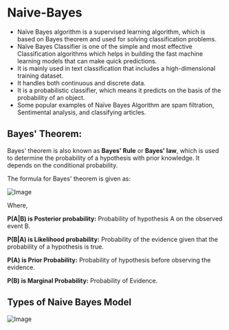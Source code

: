# Naive-Bayes
- Naïve Bayes algorithm is a supervised learning algorithm, which is based on Bayes theorem and used for solving classification problems.
- Naïve Bayes Classifier is one of the simple and most effective Classification algorithms which helps in building the fast machine learning models that can make quick predictions. 
- It is mainly used in text classification that includes a high-dimensional training dataset.
- It handles both continuous and discrete data.
- It is a probabilistic classifier, which means it predicts on the basis of the probability of an object.
- Some popular examples of Naïve Bayes Algorithm are spam filtration, Sentimental analysis, and classifying articles.

## Bayes' Theorem:
Bayes' theorem is also known as **Bayes' Rule** or **Bayes' law**, which is used to determine the probability of a hypothesis with prior knowledge. It depends on the conditional probability.

The formula for Bayes' theorem is given as:

![Image](https://miro.medium.com/max/638/1*tjcmj9cDQ-rHXAtxCu5bRQ.png)

Where,

**P(A|B) is Posterior probability:** Probability of hypothesis A on the observed event B.

**P(B|A) is Likelihood probability:** Probability of the evidence given that the probability of a hypothesis is true.

**P(A) is Prior Probability:** Probability of hypothesis before observing the evidence.

**P(B) is Marginal Probability:** Probability of Evidence.

## Types of Naive Bayes Model
 
 ![Image](https://serokell.io/files/vq/vq0rg0h0.3_(37).jpg)
